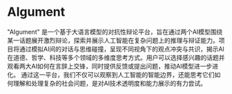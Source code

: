 # AIgument
"AIgument" 是一个基于大语言模型的对抗性辩论平台，旨在通过两个AI模型围绕某一话题展开激烈辩论，探索并展示人工智能在复杂问题上的推理与辩证能力。项目将通过模拟AI间的对话与思维碰撞，呈现不同视角下的观点冲突与共识，揭示AI在道德、哲学、科技等多个领域的多维度思考方式。用户可以选择感兴趣的话题并观看两大AI如何在言辞上交锋，同时提供反馈或提出问题，推动AI模型进一步进化。  通过这一平台，我们不仅可以观察到人工智能的智能边界，还能思考它们如何理解和处理复杂的社会问题，是对AI技术透明度和能力展示的有力尝试。
